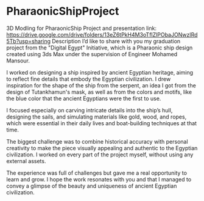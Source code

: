 # PharaonicShipProject
3D Modling for PharaonicShip 
Project and presentation link:
https://drive.google.com/drive/folders/13eZ6tPkH4M3oTfIZlPObaJONwzIRd5Tb?usp=sharing
Description
I’d like to share with you my graduation project from the "Digital Egypt" Initiative, which is a Pharaonic ship design created using 3ds Max under the supervision of Engineer Mohamed Mansour.

I worked on designing a ship inspired by ancient Egyptian heritage, aiming to reflect fine details that embody the Egyptian civilization. I drew inspiration for the shape of the ship from the serpent, an idea I got from the design of Tutankhamun's mask, as well as from the colors and motifs, like the blue color that the ancient Egyptians were the first to use.

I focused especially on carving intricate details into the ship’s hull, designing the sails, and simulating materials like gold, wood, and ropes, which were essential in their daily lives and boat-building techniques at that time.

The biggest challenge was to combine historical accuracy with personal creativity to make the piece visually appealing and authentic to the Egyptian civilization. I worked on every part of the project myself, without using any external assets.

The experience was full of challenges but gave me a real opportunity to learn and grow. I hope the work resonates with you and that I managed to convey a glimpse of the beauty and uniqueness of ancient Egyptian civilization.
